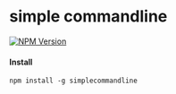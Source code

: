 # simple commandline
[![NPM Version](http://img.shields.io/npm/v/simplecommandline.svg?style=flat)](https://www.npmjs.org/package/simplecommandline)


#### Install
`npm install -g simplecommandline`